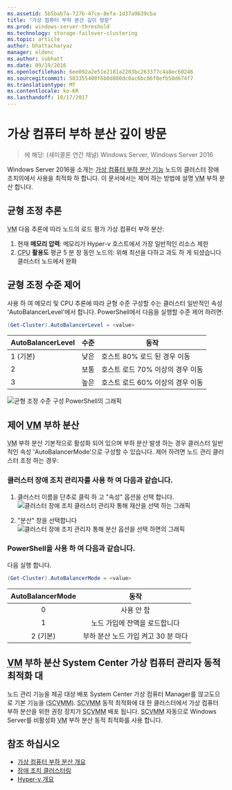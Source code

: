 ```yaml
---
ms.assetid: 5b5bab7a-727b-47ce-8efa-1d37a9639cba
title: "가상 컴퓨터 부하 분산 깊이 방문"
ms.prod: windows-server-threshold
ms.technology: storage-failover-clustering
ms.topic: article
author: bhattacharyaz
manager: eldenc
ms.author: subhatt
ms.date: 09/19/2016
ms.openlocfilehash: 6ee092a2e51e2181a2203bc263377c4a8ec60246
ms.sourcegitcommit: 583355400f6b0d880dc0ac6bc06f0efb50d674f7
ms.translationtype: MT
ms.contentlocale: ko-KR
ms.lasthandoff: 10/17/2017
---
```

# <a name="virtual-machine-load-balancing-deep-dive"></a>가상 컴퓨터 부하 분산 깊이 방문

> 에 해당: (세미콜론 연간 채널) Windows Server, Windows Server 2016

Windows Server 2016을 소개는 [가상 컴퓨터 부하 분산 기능](vm-load-balancing-overview.md) 노드의 클러스터 장애 조치의에서 사용을 최적화 하 합니다. 이 문서에서는 제어 하는 방법에 설명 <abbr title="가상 컴퓨터">VM</abbr> 부하 분산 합니다. 

## <a id="heuristics-for-balancing"></a>균형 조정 추론
<abbr title="가상 컴퓨터">VM</abbr> 다음 추론에 따라 노드의 로드 평가 가상 컴퓨터 부하 분산:
1. 현재 **메모리 압력**: 메모리가 Hyper-v 호스트에서 가장 일반적인 리소스 제한
2. <abbr title="중앙 처리 장치">CPU</abbr> **활용도** 평균 5 분 창 동안 노드의: 위해 최선을 다하고 과도 하 게 되셨습니다 클러스터 노드에서 완화

## <a id="controlling-aggressiveness-of-balancing"></a>균형 조정 수준 제어
사용 하 여 메모리 및 CPU 추론에 따라 균형 수준 구성할 수는 클러스터 일반적인 속성 'AutoBalancerLevel'에서 합니다. PowerShell에서 다음을 실행할 수준 제어 하려면:

```PowerShell
(Get-Cluster).AutoBalancerLevel = <value>
```

| AutoBalancerLevel | 수준 | 동작 |
|-------------------|----------------|----------|
| 1 (기본) | 낮은 | 호스트 80% 로드 된 경우 이동 |
| 2 | 보통 | 호스트 로드 70% 이상의 경우 이동 |
| 3 | 높은 | 호스트 로드 60% 이상의 경우 이동 | 

![균형 조정 수준 구성 PowerShell의 그래픽](media/vm-load-balancing/detailed-VM-load-balancing-1.jpg)

## <a name="controlling-abbr-titlevirtual-machinevmabbr-load-balancing"></a>제어 <abbr title="가상 컴퓨터">VM</abbr> 부하 분산
<abbr title="가상 컴퓨터">VM</abbr> 부하 분산 기본적으로 활성화 되어 있으며 부하 분산 발생 하는 경우 클러스터 일반적인 속성 'AutoBalancerMode'으로 구성할 수 있습니다. 제어 하려면 노드 관리 클러스터 조정 하는 경우:

### <a name="using-failover-cluster-manager"></a>클러스터 장애 조치 관리자를 사용 하 여 다음과 같습니다.
1. 클러스터 이름을 단추로 클릭 하 고 "속성" 옵션을 선택 합니다.  
    ![클러스터 장애 조치 클러스터 관리자 통해 재산을 선택 하는 그래픽](media/vm-load-balancing/detailed-VM-load-balancing-2.jpg)

2.  "분산" 창을 선택합니다  
    ![클러스터 장애 조치 관리자 통해 분산 옵션을 선택 하면의 그래픽](media/vm-load-balancing/detailed-VM-load-balancing-3.jpg)

### <a name="using-powershell"></a>PowerShell을 사용 하 여 다음과 같습니다.
다음 실행 합니다.
```powershell
(Get-Cluster).AutoBalancerMode = <value>
```

|AutoBalancerMode |동작| 
|:----------------:|:----------:|
|0| 사용 안 함| 
|1| 노드 가입에 잔액을 로드합니다| 
|2 (기본)| 부하 분산 노드 가입 켜고 30 분 마다 |

## <a name="abbr-titlevirtual-machinevmabbr-load-balancing-vs-system-center-virtual-machine-manager-dynamic-optimization"></a><abbr title="가상 컴퓨터">VM</abbr> 부하 분산 System Center 가상 컴퓨터 관리자 동적 최적화 대
노드 관리 기능을 제공 대상 배포 System Center 가상 컴퓨터 Manager를 않고도으로 기본 기능을 (<abbr title="System Center 가상 컴퓨터 Manager">SCVMM</abbr>). <abbr title="System Center 가상 컴퓨터의 관리자">SCVMM</abbr> 동적 최적화에 대 한 클러스터에서 가상 컴퓨터 부하 분산을 위한 권장 장치가 <abbr title="System Center 가상 컴퓨터 Manager">SCVMM</abbr> 배포 됩니다. <abbr title="System Center 가상 컴퓨터의 관리자">SCVMM</abbr> 자동으로 Windows Server를 비활성화 <abbr title="가상 컴퓨터">VM</abbr> 부하 분산 동적 최적화를 사용 합니다.

## <a name="see-also"></a>참조 하십시오
* [가상 컴퓨터 부하 분산 개요](vm-load-balancing-overview.md)
* [장애 조치 클러스터링](failover-clustering-overview.md)
* [Hyper-v 개요](../virtualization/hyper-v/Hyper-V-on-Windows-Server.md)
